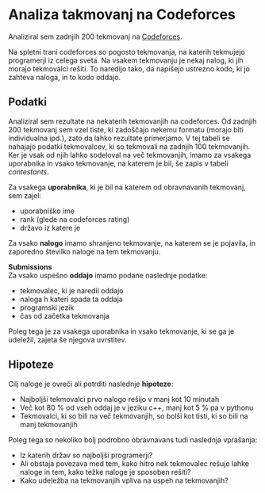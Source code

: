 # Analiza takmovanj na Codeforces

Analiziral sem zadnjih 200 tekmovanj na [Codeforces](https://codeforces.com).  

Na spletni trani codeforces so pogosto tekmovanja, na katerih tekmujejo programerji iz celega sveta. Na vsakem tekmovanju je nekaj nalog, ki jih morajo tekmovalci rešiti. To naredijo tako, da napišejo ustrezno kodo, ki jo zahteva naloga, in to kodo oddajo.

## Podatki

Analiziral sem rezultate na nekaterih tekmovanjih na codeforces. Od zadnjih 200 tekmovanj sem vzel tiste, ki zadoščajo nekemu formatu (morajo biti individualna ipd.), zato da lahko rezultate primerjamo.
V tej tabeli se nahajajo podatki tekmovalcev, ki so tekmovali na zadnjih 100 tekmovanjih. Ker je vsak od njih lahko sodeloval na več tekmovanjih, imamo za vsakega uporabnika in vsako tekmovanje, na katerem je bil, še zapis v tabeli *contestants*.    

Za vsakega **uporabnika**, ki je bil na katerem od obravnavanih tekmovanj, sem zajel:
* uporabniško ime
* rank (glede na codeforces rating)
* državo iz katere je

Za vsako **nalogo** imamo shranjeno tekmovanje, na katerem se je pojavila, in zaporedno številko naloge na tem tekmovanju.

**Submissions**  
Za vsako uspešno **oddajo** imamo podane naslednje podatke:
* tekmovalec, ki je naredil oddajo
* naloga h kateri spada ta oddaja
* programski jezik
* čas od začetka tekmovanja

Poleg tega je za vsakega uporabnika in vsako tekmovanje, ki se ga je udeležil, zajeta še njegova uvrstitev.

## Hipoteze

Cilj naloge je ovreči ali potrditi naslednje **hipoteze**:
* Najboljši tekmovalci prvo nalogo rešijo v manj kot 10 minutah
* Več kot 80 % od vseh oddaj je v jeziku c++, manj kot 5 % pa v pythonu
* Tekmovalci, ki so bili na več tekmovanjih, so bolši kot tisti, ki so bili na manj tekmovanjih

Poleg tega so nekoliko bolj podrobno obravnavans tudi naslednja vprašanja:
* Iz katerih držav so najboljši programerji?
* Ali obstaja povezava med tem, kako hitro nek tekmovalec rešuje lahke naloge in tem, kako težke naloge je sposoben rešiti?
* Kako udeležba na tekmovanjih vpliva na uspeh na tekmovanjih?

